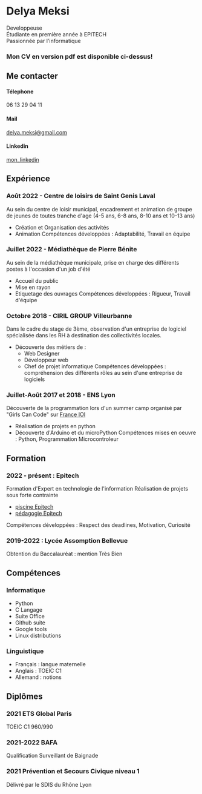 # Delya Meksi

Developpeuse   
Étudiante en première année à EPITECH   
Passionnée par l'informatique

### Mon CV en version pdf est disponible ci-dessus!
## Me contacter
#### Télephone
06 13 29 04 11
#### Mail
delya.meksi@gmail.com
#### Linkedin
[mon_linkedin](https://www.linkedin.com/in/delya-meksi/)

## Expérience

### Août 2022 - Centre de loisirs de Saint Genis Laval
Au sein du centre de loisir municipal, encadrement et animation de groupe de jeunes de toutes tranche d'age (4-5 ans, 6-8 ans, 8-10 ans et 10-13 ans)
- Création et Organisation des activités
- Animation
Compétences développées : Adaptabilité, Travail en équipe

### Juillet 2022 - Médiathèque de Pierre Bénite
Au sein de la médiathèque municipale, prise en charge des différents postes à l'occasion d'un job d'été
- Accueil du public
- Mise en rayon
- Etiquetage des ouvrages
Compétences développées : Rigueur, Travail d'équipe

### Octobre 2018 - CIRIL GROUP Villeurbanne
Dans le cadre du stage de 3ème, observation d'un entreprise de logiciel spécialisée dans les RH à destination des collectivités locales.
- Découverte des métiers de :
    - Web Designer
    - Développeur web
    - Chef de projet informatique
Compétences développées : compréhension des différents rôles au sein d'une entreprise de logiciels

### Juillet-Août 2017 et 2018 - ENS Lyon
Découverte de la programmation lors d'un summer camp organisé par "Girls Can Code" sur [France IOI](http://www.france-ioi.org/)
- Réalisation de projets en python 
- Découverte d'Arduino et du microPython
Compétences mises en oeuvre : Python, Programmation Microcontroleur

## Formation
### 2022 - présent : Epitech
Formation d'Expert en technologie de l'information
Réalisation de projets sous forte contrainte    
- [piscine Epitech](https://epitech.bj/piscine-epitech-informatique-innovation-tech-langage-c/)   
- [pédagogie Epitech](https://www.epitech.eu/fr/pedagogie-projets/)

Compétences développées : Respect des deadlines, Motivation, Curiosité


### 2019-2022 : Lycée Assomption Bellevue
Obtention du Baccalauréat : mention Très Bien

## Compétences

### Informatique

- Python
- C Langage
- Suite Office
- Github suite
- Google tools
- Linux distributions

### Linguistique
- Français : langue maternelle
- Anglais : TOEIC C1
- Allemand : notions

## Diplômes

### 2021 ETS Global Paris
TOEIC C1 960/990

### 2021-2022 BAFA
Qualification Surveillant de Baignade 

### 2021 Prévention et Secours Civique niveau 1
Délivré par le SDIS du Rhône Lyon
